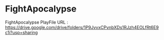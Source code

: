 # FightApocalypse
FightApocalypse PlayFile URL : https://drive.google.com/drive/folders/1P9JvvxCPvnbXDs1RJzh4EOLfRt6E9c1i?usp=sharing
